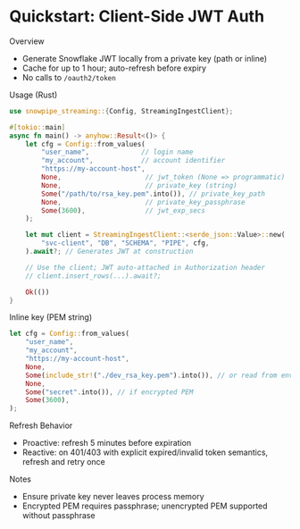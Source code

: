 # Quickstart: Client-Side JWT Auth

Overview
- Generate Snowflake JWT locally from a private key (path or inline)
- Cache for up to 1 hour; auto-refresh before expiry
- No calls to `/oauth2/token`

Usage (Rust)
```rust
use snowpipe_streaming::{Config, StreamingIngestClient};

#[tokio::main]
async fn main() -> anyhow::Result<()> {
    let cfg = Config::from_values(
        "user_name",             // login name
        "my_account",            // account identifier
        "https://my-account-host",
        None,                     // jwt_token (None => programmatic)
        None,                     // private_key (string)
        Some("/path/to/rsa_key.pem".into()), // private_key_path
        None,                     // private_key_passphrase
        Some(3600),               // jwt_exp_secs
    );

    let mut client = StreamingIngestClient::<serde_json::Value>::new(
        "svc-client", "DB", "SCHEMA", "PIPE", cfg,
    ).await?; // Generates JWT at construction

    // Use the client; JWT auto-attached in Authorization header
    // client.insert_rows(...).await?;

    Ok(())
}
```

Inline key (PEM string)
```rust
let cfg = Config::from_values(
    "user_name",
    "my_account",
    "https://my-account-host",
    None,
    Some(include_str!("./dev_rsa_key.pem").into()), // or read from env/secret manager
    None,
    Some("secret".into()), // if encrypted PEM
    Some(3600),
);
```

Refresh Behavior
- Proactive: refresh 5 minutes before expiration
- Reactive: on 401/403 with explicit expired/invalid token semantics, refresh and retry once

Notes
- Ensure private key never leaves process memory
- Encrypted PEM requires passphrase; unencrypted PEM supported without passphrase
